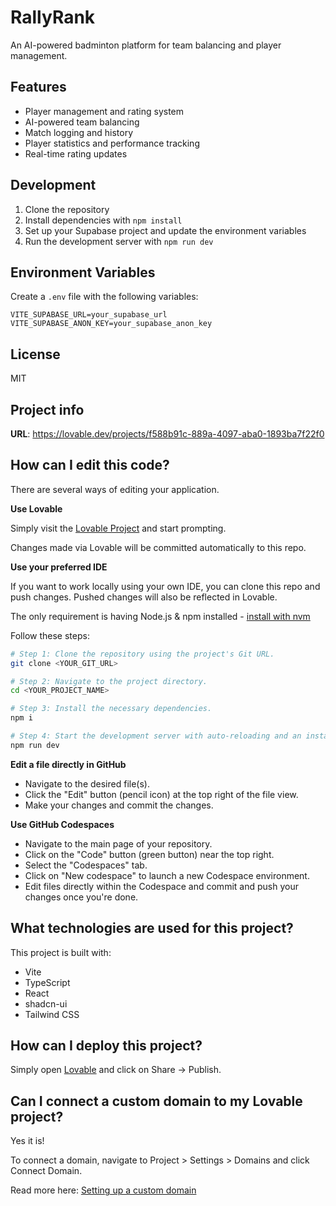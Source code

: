 # RallyRank

An AI-powered badminton platform for team balancing and player management.

## Features

- Player management and rating system
- AI-powered team balancing
- Match logging and history
- Player statistics and performance tracking
- Real-time rating updates

## Development

1. Clone the repository
2. Install dependencies with `npm install`
3. Set up your Supabase project and update the environment variables
4. Run the development server with `npm run dev`

## Environment Variables

Create a `.env` file with the following variables:

```env
VITE_SUPABASE_URL=your_supabase_url
VITE_SUPABASE_ANON_KEY=your_supabase_anon_key
```

## License

MIT

## Project info

**URL**: https://lovable.dev/projects/f588b91c-889a-4097-aba0-1893ba7f22f0

## How can I edit this code?

There are several ways of editing your application.

**Use Lovable**

Simply visit the [Lovable Project](https://lovable.dev/projects/f588b91c-889a-4097-aba0-1893ba7f22f0) and start prompting.

Changes made via Lovable will be committed automatically to this repo.

**Use your preferred IDE**

If you want to work locally using your own IDE, you can clone this repo and push changes. Pushed changes will also be reflected in Lovable.

The only requirement is having Node.js & npm installed - [install with nvm](https://github.com/nvm-sh/nvm#installing-and-updating)

Follow these steps:

```sh
# Step 1: Clone the repository using the project's Git URL.
git clone <YOUR_GIT_URL>

# Step 2: Navigate to the project directory.
cd <YOUR_PROJECT_NAME>

# Step 3: Install the necessary dependencies.
npm i

# Step 4: Start the development server with auto-reloading and an instant preview.
npm run dev
```

**Edit a file directly in GitHub**

- Navigate to the desired file(s).
- Click the "Edit" button (pencil icon) at the top right of the file view.
- Make your changes and commit the changes.

**Use GitHub Codespaces**

- Navigate to the main page of your repository.
- Click on the "Code" button (green button) near the top right.
- Select the "Codespaces" tab.
- Click on "New codespace" to launch a new Codespace environment.
- Edit files directly within the Codespace and commit and push your changes once you're done.

## What technologies are used for this project?

This project is built with:

- Vite
- TypeScript
- React
- shadcn-ui
- Tailwind CSS

## How can I deploy this project?

Simply open [Lovable](https://lovable.dev/projects/f588b91c-889a-4097-aba0-1893ba7f22f0) and click on Share -> Publish.

## Can I connect a custom domain to my Lovable project?

Yes it is!

To connect a domain, navigate to Project > Settings > Domains and click Connect Domain.

Read more here: [Setting up a custom domain](https://docs.lovable.dev/tips-tricks/custom-domain#step-by-step-guide)
